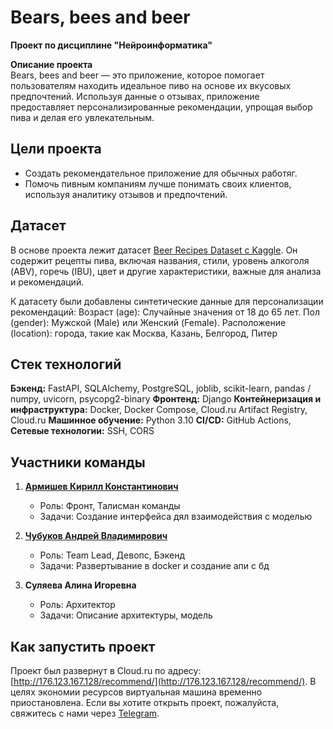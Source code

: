 # Bears, bees and beer   
**Проект по дисциплине "Нейроинформатика"**

**Описание проекта**  
Bears, bees and beer  — это приложение, которое помогает пользователям находить идеальное пиво на основе их вкусовых предпочтений. Используя данные о отзывах, приложение предоставляет персонализированные рекомендации, упрощая выбор пива и делая его увлекательным.  

## Цели проекта  
- Создать рекомендательное приложение для обычных работяг.  
- Помочь пивным компаниям лучше понимать своих клиентов, используя аналитику отзывов и предпочтений.  

## Датасет 
В основе проекта лежит датасет [Beer Recipes Dataset с Kaggle](https://www.kaggle.com/datasets/jtrofe/beer-recipes/data). Он содержит рецепты пива, включая названия, стили, уровень алкоголя (ABV), горечь (IBU), цвет и другие характеристики, важные для анализа и рекомендаций.

К датасету были добавлены синтетические  данные для персонализации рекомендаций:
Возраст (age): Случайные значения от 18 до 65 лет.
Пол (gender): Мужской (Male) или Женский (Female).
Расположение (location): города, такие как Москва, Казань, Белгород, Питер

## Стек технологий  
**Бэкенд:** FastAPI, SQLAlchemy, PostgreSQL, joblib, scikit-learn, pandas / numpy, uvicorn, psycopg2-binary
**Фронтенд:** Django
**Контейнеризация и инфраструктура:** Docker, Docker Compose, Cloud.ru Artifact Registry, Cloud.ru 
**Машинное обучение:** Python  3.10 
**CI/CD:** GitHub Actions,
**Сетевые технологии:** SSH, CORS

## Участники команды  
1. **[Армишев Кирилл Константинович](https://github.com/armishev)**  
   - Роль: Фронт, Талисман команды
   - Задачи: Создание интерфейса дял взаимодействия с моделью

2. **[Чубуков Андрей Владимирович](https://github.com/Mrak0bEss)**
   - Роль: Team Lead, Девопс, Бэкенд
   - Задачи: Развертывание в docker и создание апи с бд

3. **Суляева Алина Игоревна** 
   - Роль: Архитектор
   - Задачи: Описание архитектуры, модель

## Как запустить проект  
Проект был развернут в Cloud.ru по адресу: [http://176.123.167.128/recommend/](http://176.123.167.128/recommend/). В целях экономии ресурсов виртуальная машина временно приостановлена. Если вы хотите открыть проект, пожалуйста, свяжитесь с нами через [Telegram](https://t.me/jfiweio).
